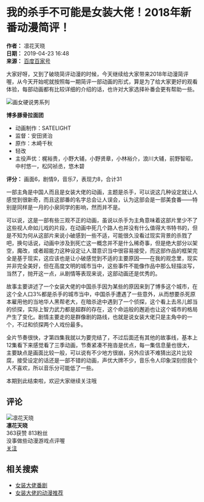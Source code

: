 # 我的杀手不可能是女装大佬！2018年新番动漫简评！

**作者：** 凛花天晓  
**日期：** 2019-04-23 16:48  
**来源：** [百度百家号](https://author.baidu.com/home?from=bjh_article&app_id=1630501655908807)  

大家好呀，又到了破晓简评动漫的时候，今天继续给大家带来2018年动漫简评喔，从今天开始呢就按照每一期简评一部动画的形式，算是为了给大家更好的观看体验，每部动画都有比较详细的介绍的话，也许对大家选择补番会更有帮助一些。

![](https://pics7.baidu.com/feed/060828381f30e924c4537df0584bd9021f95f7c0.jpeg@f_auto?token=eb0a23fc7e39e5227134a39f2a227bd1&s=2062B30FF202851DB1A85CA803003010)画女硬说男系列

**博多豚骨拉面团**  

- 动画制作：SATELIGHT  
- 监督：安田贤治  
- 原作：木崎千秋  
- 轻改  
- 主役声优：梶裕贵，小野大辅，小野贤章，小林裕介，浪川大辅，前野智昭，中村悠一，松冈祯丞，悠木碧  

**评分：** 画面6，剧情9，音乐7，表现力8，合计31  

一部主角是中国人而且是女装大佬的动画，主题是杀手，可以说这几种设定就让人感觉到很新奇，而且这部番的名字总会让人误会，认为这部会是一部美食番——特别是同样是一月的小泉同学的影响，然而并不是。

可以说，这是一部有些三观不正的动画，虽说以杀手为主角意味着这部片里少不了这些视人命如儿戏的片段，在动画中死几个路人也并没有什么值得大书特书的，但是不知为何从这部片来说小破感到一些不适，可能很久没看过现实背景的杀戮了吧，换句话说，动画中涉及到死亡这一概念并不是什么稀奇事，但是绝大部分以架空，魔改，或者超能力这种设定让人潜意识当中很容易接受，而这部作品的框架完全是基于现实，这应该也是让小破感觉到不适的主要原因——在我的观念里，现实并非完全美好，但在高度文明的城市当中，这些事件不能像作品中那么轻描淡写，当然了，抛开这一点，从剧情等表现来说，这部动画还是优秀的。

故事主要讲述了一个女装大佬的中国杀手因为某些的原因来到了博多这个城市，在这个全人口3%都是杀手的城市当中，中国杀手遭遇了一些意外，从而想要杀死原本雇用他的当地华人黑帮老大，在暗杀途中遇到了一个侦探，这个看上去吊儿郎当的侦探，实际上智力武力都是超群的存在，这个命运般的邂逅也让这个城市的格局产生了变化。剧情主要走的是群像剧的路线，也就是说女装大佬只是主角中的一个，不过和侦探两个人戏份最多。

全片节奏很快，才第四集我就以为要完结了，不过后面还有其他的故事线，基本上12集看下来感觉看了三季动画，节奏紧凑不拖沓是优点，每一集信息量也很大，主要缺点是画面比较一般，可以说有不少地方很崩，另外应该不难猜出这片比较腐，接受设定的话还是一部不错的动画，声优大牌不少，音乐令人印象深刻但我个人不喜欢，所以音乐分可能低了一些。

本期到此结束啦，欢迎大家继续关注哦

## 评论

![凛花天晓](https://avatar.bdstatic.com/it/u=981206329,580340420&fm=3012&app=3012&autime=1729064218&size=b200,200)  
**凛花天晓**  
363获赞 813粉丝  
没事做些动漫游戏点评喔  
[关注](https://author.baidu.com/home?from=bjh_article&app_id=1630501655908807)

## 相关搜索

- [女装大佬番剧](https://baidu.com/s?word=%E5%A5%B3%E8%A3%85%E5%A4%A7%E4%BD%AC%E7%95%AA%E5%89%A7&rsv_dl=feed_landingpage_rs&from=1020853i&rsf=2 "女装大佬番剧")
- [女装大佬的动漫推荐](https://baidu.com/s?word=%E5%A5%B3%E8%A3%85%E5%A4%A7%E4%BD%AC%E7%9A%84%E5%8A%A8%E6%BC%AB%E6%8E%A8%E8%8D%90&rsv_dl=feed_landingpage_rs&from=1020853i&rsf=2 "女装大佬的动漫推荐")